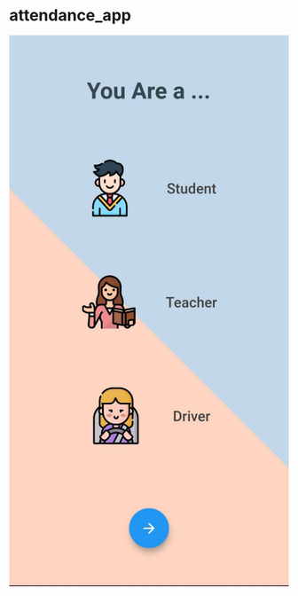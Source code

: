 # attendance_app

![alt text](https://github.com/patelkeval936/Student-Teacher-And-Driver-App/blob/master/Role.jpg?raw=true)

